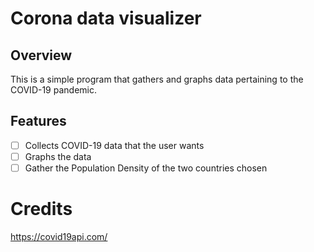 # Corona data visualizer

## Overview

This is a simple program that gathers and graphs data pertaining to the COVID-19 pandemic. 

## Features

- [ ] Collects COVID-19 data that the user wants 
- [ ] Graphs the data 
- [ ] Gather the Population Density of the two countries chosen 

# Credits 
https://covid19api.com/


